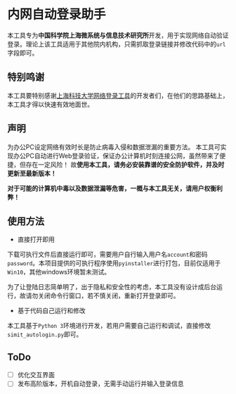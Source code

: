 # 内网自动登录助手

本工具专为**中国科学院上海微系统与信息技术研究所**开发，用于实现网络自动验证登录。理论上该工具适用于其他院内机构，只需抓取登录链接并修改代码中的`url`字段即可。

## 特别鸣谢

本工具要特别感谢[上海科技大学网络登录工具](https://github.com/ShanghaitechGeekPie/WifiLoginer)的开发者们，在他们的思路基础上，本工具才得以快速有效地面世。

## 声明

为办公PC设定网络有效时长是防止病毒入侵和数据泄漏的重要方法。
本工具可实现办公PC自动进行Web登录验证，保证办公计算机时刻连接公网，虽然带来了便捷，但存在一定风险！
故**使用本工具，请务必安装靠谱的安全防护软件，并及时更新至最新版本！**

**对于可能的计算机中毒以及数据泄漏等危害，一概与本工具无关，请用户权衡利弊！**

## 使用方法

* 直接打开即用

下载可执行文件后直接运行即可，需要用户自行输入用户名`account`和密码`password`。本项目提供的可执行程序使用`pyinstaller`进行打包，目前仅适用于`Win10`，其他windows环境暂未测试。

为了让登陆日志简单明了，出于隐私和安全性的考虑，本工具没有设计成后台运行，故请勿关闭命令行窗口，若不慎关闭，重新打开登录即可。

* 基于代码自己运行和修改

本工具基于`Python 3`环境进行开发，若用户需要自己运行和调试，直接修改`simit_autologin.py`即可。

## ToDo
- [ ] 优化交互界面
- [ ] 发布高阶版本，开机自动登录，无需手动运行并输入登录信息

